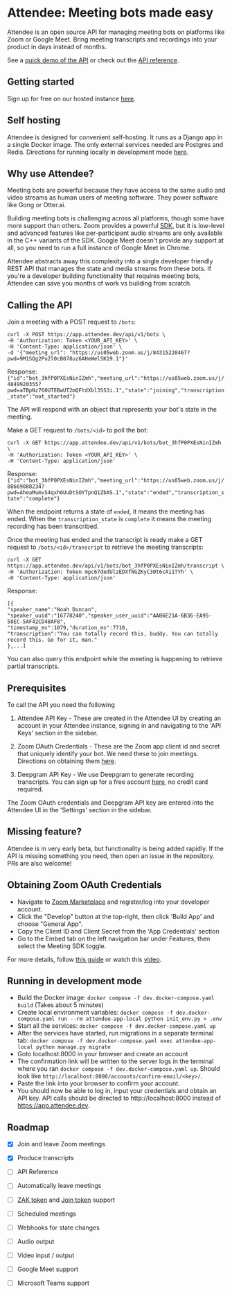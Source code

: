 # Attendee: Meeting bots made easy

Attendee is an open source API for managing meeting bots on platforms like Zoom or Google Meet. Bring meeting transcripts and recordings into your product in days instead of months. 

See a [quick demo of the API](https://www.loom.com/embed/d9f367075a8f4b9a8b634340883f6ceb?sid=c1d22eee-b77c-4671-b098-52ec52971fdc) or check out the [API reference](https://attendee.apidocumentation.com/).

## Getting started

Sign up for free on our hosted instance [here](https://app.attendee.dev/accounts/signup/).
 
## Self hosting

Attendee is designed for convenient self-hosting. It runs as a Django app in a single Docker image. The only external services needed are Postgres and Redis. Directions for running locally in development mode [here](#running-in-development-mode).

## Why use Attendee?

Meeting bots are powerful because they have access to the same audio and video streams as human users of meeting software. They power software like Gong or Otter.ai.

Building meeting bots is challenging across all platforms, though some have more support than others. Zoom provides a powerful [SDK](https://developers.zoom.us/docs/meeting-sdk/), but it is low-level and advanced features like per-participant audio streams are only available in the C++ variants of the SDK. Google Meet doesn't provide any support at all, so you need to run a full instance of Google Meet in Chrome.

Attendee abstracts away this complexity into a single developer friendly REST API that manages the state and media streams from these bots. If you're a developer building functionality that requires meeting bots, Attendee can save you months of work vs building from scratch.

## Calling the API

Join a meeting with a POST request to `/bots`:
```
curl -X POST https://app.attendee.dev/api/v1/bots \
-H 'Authorization: Token <YOUR_API_KEY>' \
-H 'Content-Type: application/json' \
-d '{"meeting_url": "https://us05web.zoom.us/j/84315220467?pwd=9M1SQg2Pu2l0cB078uz6AHeWelSK19.1"}'
```
Response:
```{"id":"bot_3hfP0PXEsNinIZmh","meeting_url":"https://us05web.zoom.us/j/4849920355?pwd=aTBpNz760UTEBwUT2mQFtdXbl3SS3i.1","state":"joining","transcription_state":"not_started"}```

The API will respond with an object that represents your bot's state in the meeting. 



Make a GET request to `/bots/<id>` to poll the bot:
```
curl -X GET https://app.attendee.dev/api/v1/bots/bot_3hfP0PXEsNinIZmh \
-H 'Authorization: Token <YOUR_API_KEY>' \
-H 'Content-Type: application/json'
```
Response: 
```{"id":"bot_3hfP0PXEsNinIZmh","meeting_url":"https://us05web.zoom.us/j/88669088234?pwd=AheaMumvS4qxh6UuDtSOYTpnQ1ZbAS.1","state":"ended","transcription_state":"complete"}```

When the endpoint returns a state of `ended`, it means the meeting has ended. When the `transcription_state` is `complete` it means the meeting recording has been transcribed.


Once the meeting has ended and the transcript is ready make a GET request to `/bots/<id>/transcript` to retrieve the meeting transcripts:
```
curl -X GET https://app.attendee.dev/api/v1/bots/bot_3hfP0PXEsNinIZmh/transcript \
-H 'Authorization: Token mpc67dedUlzEDXfNGZKyC30t6cA11TYh' \
-H 'Content-Type: application/json'
```
Response:
```
[{
"speaker_name":"Noah Duncan",
"speaker_uuid":"16778240","speaker_user_uuid":"AAB6E21A-6B36-EA95-58EC-5AF42CD48AF8",
"timestamp_ms":1079,"duration_ms":7710,
"transcription":"You can totally record this, buddy. You can totally record this. Go for it, man."
},...]
```
You can also query this endpoint while the meeting is happening to retrieve partial transcripts.

## Prerequisites

To call the API you need the following

1. Attendee API Key - These are created in the Attendee UI by creating an account in your Attendee instance, signing in and navigating to the 'API Keys' section in the sidebar.

2. Zoom OAuth Credentials - These are the Zoom app client id and secret that uniquely identify your bot. We need these to join meetings. Directions on obtaining them [here](#obtaining-zoom-oauth-credentials).

3. Deepgram API Key - We use Deepgram to generate recording transcripts. You can sign up for a free account [here](https://console.deepgram.com/signup), no credit card required.

The Zoom OAuth credentials and Deepgram API key are entered into the Attendee UI in the 'Settings' section in the sidebar.

## Missing feature?

Attendee is in very early beta, but functionality is being added rapidly. If the API is missing something you need, then open an issue in the repository. PRs are also welcome!

## Obtaining Zoom OAuth Credentials

- Navigate to [Zoom Marketplace](https://marketplace.zoom.us/) and register/log into your
developer account.
- Click the "Develop" button at the top-right, then click 'Build App' and choose "General App".
- Copy the Client ID and Client Secret from the 'App Credentials' section
- Go to the Embed tab on the left navigation bar under Features, then select the Meeting SDK toggle.

For more details, follow [this guide](https://developers.zoom.us/docs/meeting-sdk/developer-accounts/) or watch this [video](https://www.loom.com/embed/7cbd3eab1bc4438fb1badcb3787996d6?sid=825a92b5-51ca-447c-86c1-c45f5294ec9d).

## Running in development mode

- Build the Docker image: `docker compose -f dev.docker-compose.yaml build` (Takes about 5 minutes)
- Create local environment variables: `docker compose -f dev.docker-compose.yaml run --rm attendee-app-local python init_env.py > .env`
- Start all the services: `docker compose -f dev.docker-compose.yaml up`
- After the services have started, run migrations in a separate terminal tab: `docker compose -f dev.docker-compose.yaml exec attendee-app-local python manage.py migrate`
- Goto localhost:8000 in your browser and create an account
- The confirmation link will be written to the server logs in the terminal where you ran `docker compose -f dev.docker-compose.yaml up`. Should look like `http://localhost:8000/accounts/confirm-email/<key>/`.
- Paste the link into your browser to confirm your account.
- You should now be able to log in, input your credentials and obtain an API key. API calls should be directed to http://localhost:8000 instead of https://app.attendee.dev.

## Roadmap

- [x] Join and leave Zoom meetings
- [x] Produce transcripts
- [ ] API Reference
- [ ] Automatically leave meetings
- [ ] [ZAK token](https://developers.zoom.us/docs/meeting-sdk/auth/#start-meetings-and-webinars-with-a-zoom-users-zak-token) and [Join token](https://developers.zoom.us/docs/api/meetings/#tag/meetings/GET/meetings/{meetingId}/jointoken/local_recording) support
- [ ] Scheduled meetings
- [ ] Webhooks for state changes
- [ ] Audio output
- [ ] Video input / output
- [ ] Google Meet support
- [ ] Microsoft Teams support


